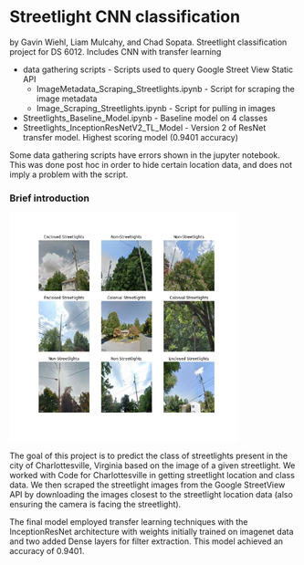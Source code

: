 # Streetlight CNN classification
by Gavin Wiehl,  Liam Mulcahy, and Chad Sopata.
Streetlight classification project for DS 6012. Includes CNN with transfer learning

* data gathering scripts - Scripts used to query Google Street View Static API
  * ImageMetadata_Scraping_Streetlights.ipynb - Script for scraping the image metadata
  * Image_Scraping_Streetlights.ipynb - Script for pulling in images
* Streetlights_Baseline_Model.ipynb - Baseline model on 4 classes
* Streetlights_InceptionResNetV2_TL_Model - Version 2 of ResNet transfer model. Highest scoring model (0.9401 accuracy)

Some data gathering scripts have errors shown in the jupyter notebook. This was done post hoc in order to hide certain location data, and does not imply a problem with the script.

### Brief introduction

<img src="https://github.com/wiehlgt/UVA-streetlight-final/blob/main/images/streetlight_grid.png?raw=true" width="400" height="400">

The goal of this project is to predict the class of streetlights present in the city of Charlottesville, Virginia  based on the image of a given streetlight. We worked with Code for Charlottesville in getting streetlight location and class data. We then scraped the streetlight images from the Google StreetView API by downloading the images closest to the streetlight location data (also ensuring the camera is facing the streetlight).

The final model employed transfer learning techniques with the InceptionResNet architecture with weights initially trained on imagenet data and two added Dense layers for filter extraction. This model achieved an accuracy of 0.9401.
